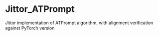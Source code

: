 # Jittor_ATPrompt
Jittor implementation of ATPrompt algorithm, with alignment verification against PyTorch version
